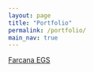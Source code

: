 ```yaml
---
layout: page
title: "Portfolio"
permalink: /portfolio/
main_nav: true
---
```


[Farcana EGS](data/UT_The_Scola_Tower)